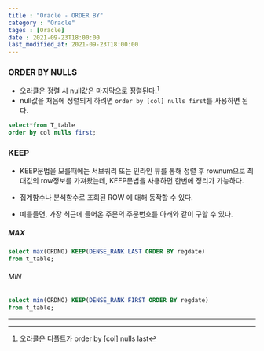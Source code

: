 ```yaml
---
title : "Oracle - ORDER BY"
category : "Oracle"
tages : [Oracle]
date : 2021-09-23T18:00:00
last_modified_at: 2021-09-23T18:00:00
---
```


### ORDER BY NULLS

- 오라클은 정렬 시 null값은 마지막으로 정렬된다.[^1]
- null값을 처음에 정렬되게 하려면 `order by [col] nulls first`를 사용하면 된다.

```sql
select*from T_table
order by col nulls first;
```



### KEEP

- KEEP문법을 모를때에는 서브쿼리 또는 인라인 뷰를 통해 정렬 후 rownum으로 최대값의 row정보를 가져왔는데, KEEP문법을 사용하면 한번에 정리가 가능하다.

- 집계함수나 분석함수로 조회된 ROW 에 대해 동작할 수 있다.
- 예를들면, 가장 최근에 들어온 주문의 주문번호를 아래와 같이 구할 수 있다.


##### MAX
```sql
select max(ORDNO) KEEP(DENSE_RANK LAST ORDER BY regdate) 
from t_table;
```

###### MIN
```sql
select min(ORDNO) KEEP(DENSE_RANK FIRST ORDER BY regdate) 
from t_table;
```



----

[^1]: 오라클은 디폴트가 order by [col] nulls last